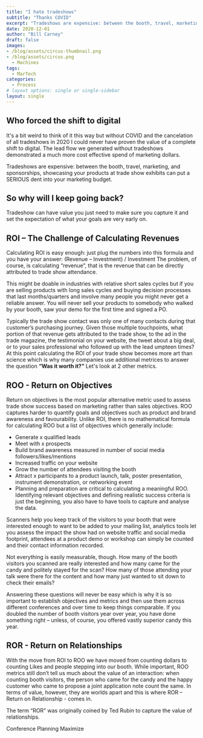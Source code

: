 ```yaml
---
title: "I hate tradeshows"
subtitle: "Thanks COVID"
excerpt: "Tradeshows are expensive: between the booth, travel, marketing, and sponsorships, showcasing your products at trade show exhibits can put a SERIOUS dent into your marketing budget. Why do I keep going?"
date: 2020-12-01
author: "Bill Carney"
draft: false
images:
- /blog/assets/circus-thumbnail.png
- /blog/assets/circus.png
  - Machines
tags:
  - MarTech
categories:
  - Process
# layout options: single or single-sidebar
layout: single
---
```


## Who forced the shift to digital

It's a bit weird to think of it this way but without COVID and the cancelation of all tradeshows in 2020 I could never have proven the value of a complete shift to digital. The lead flow we generated without tradeshows demonstrated a much more cost effective spend of marketing dollars. 

Tradeshows are expensive: between the booth, travel, marketing, and sponsorships, showcasing your products at trade show exhibits can put a SERIOUS dent into your marketing budget. 

## So why will I keep going back?

Tradeshow can have value you just need to make sure you capture it and set the expectation of what your goals are very early on.

## ROI – The Challenge of Calculating Revenues
Calculating ROI is easy enough: just plug the numbers into this formula and you have your answer: (Revenue – Investment) / Investment The problem, of course, is calculating “revenue”, that is the revenue that can be directly attributed to trade show attendance.

This might be doable in industries with relative short sales cycles but if you are selling products with long sales cycles and buying decision processes that last months/quarters and involve many people you might never get a reliable answer. You will never sell your products to somebody who walked by your booth, saw your demo for the first time and signed a PO.

Typically the trade show contact was only one of many contacts during that customer’s purchasing journey. Given those multiple touchpoints, what portion of that revenue gets attributed to the trade show, to the ad in the trade magazine, the testimonial on your website, the tweet about a big deal, or to your sales professional who followed up with the lead umpteen times? At this point calculating the ROI of your trade show becomes more art than science which is why many companies use additional metrices to answer the question **“Was it worth it?”** Let's look at 2 other metrics.

## ROO - Return on Objectives
Return on objectives is the most popular alternative metric used to assess trade show success based on marketing rather than sales objectives. ROO captures harder to quantify goals and objectives such as product and brand awareness and favourability. Unlike ROI, there is no mathematical formula for calculating ROO but a list of objectives which generally include:

- Generate x qualified leads
- Meet with x prospects
- Build brand awareness measured in number of social media followers/likes/mentions
- Increased traffic on your website
- Grow the number of attendees visiting the booth
- Attract x participants to a product launch, talk, poster presentation, instrument demonstration, or networking event
- Planning and preparation are critical to calculating a meaningful ROO. Identifying relevant objectives and defining realistic success criteria is just the beginning, you also have to have tools to capture and analyse the data.

Scanners help you keep track of the visitors to your booth that were interested enough to want to be added to your mailing list, analytics tools let you assess the impact the show had on website traffic and social media footprint, attendees at a product demo or workshop can simply be counted and their contact information recorded.

Not everything is easily measurable, though. How many of the booth visitors you scanned are really interested and how many came for the candy and politely stayed for the scan? How many of those attending your talk were there for the content and how many just wanted to sit down to check their emails?

Answering these questions will never be easy which is why it is so important to establish objectives and metrics and then use them across different conferences and over time to keep things comparable. If you doubled the number of booth visitors year over year, you have done something right – unless, of course, you offered vastly superior candy this year.

## ROR - Return on Relationships
With the move from ROI to ROO we have moved from counting dollars to counting Likes and people stepping into our booth. While important, ROO metrics still don’t tell us much about the value of an interaction: when counting booth visitors, the person who came for the candy and the happy customer who came to propose a joint application note count the same. In terms of value, however, they are worlds apart and this is where ROR – Return on Relationship - comes in.

The term “ROR” was originally coined by Ted Rubin to capture the value of relationships.

Conference Planning
Maximize
